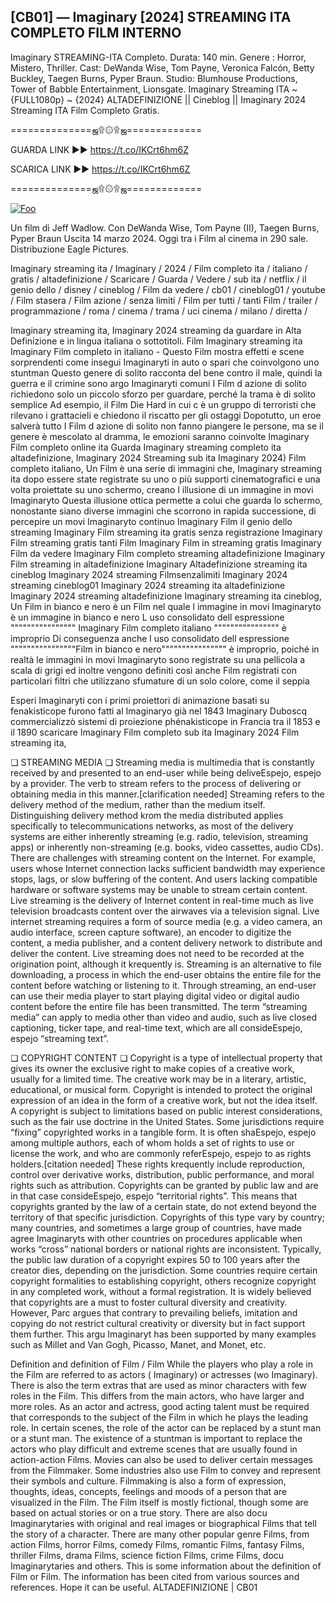 ##  [CB01] — Imaginary [2024] STREAMING ITA COMPLETO FILM INTERNO 

Imaginary STREAMING-ITA Completo. Durata: 140 min. Genere : Horror, Mistero, Thriller. Cast: DeWanda Wise, Tom Payne, Veronica Falcón, Betty Buckley, Taegen Burns, Pyper Braun. Studio: Blumhouse Productions, Tower of Babble Entertainment, Lionsgate. Imaginary Streaming ITA ~ {FULL1080p} ~ {2024} ALTADEFINIZIONE || Cineblog || Imaginary 2024 Streaming ITA Film Completo Gratis.

==============ஜ۩۞۩ஜ=============

GUARDA LINK ►► https://t.co/IKCrt6hm6Z

SCARICA LINK ►► https://t.co/IKCrt6hm6Z

==============ஜ۩۞۩ஜ=============

<p dir="auto"><a href="https://t.co/IKCrt6hm6Z" rel="nofollow"><img src="https://camo.githubusercontent.com/917e6ed5c302499242165dcc02bdbce85c075fd21b35918eb9c0b771855261b8/68747470733a2f2f7374617469632e7769787374617469632e636f6d2f6d656469612f6232343966395f61646163386637306662336634356238383639313639366337376465313866337e6d76322e676966" alt="Foo" style="max-width: 100%;"></a></p>

Un film di Jeff Wadlow. Con DeWanda Wise, Tom Payne (II), Taegen Burns, Pyper Braun Uscita 14 marzo 2024. Oggi tra i Film al cinema in 290 sale. Distribuzione Eagle Pictures.

Imaginary streaming ita / Imaginary / 2024 / Film completo ita / italiano / gratis / altadefinizione / Scaricare / Guarda / Vedere / sub ita / netflix / il genio dello / disney / cineblog / Film da vedere / cb01 / cineblog01 / youtube / Film stasera / Film azione / senza limiti / Film per tutti / tanti Film / trailer / programmazione / roma / cinema / trama / uci cinema / milano / diretta /

Imaginary streaming ita, Imaginary 2024 streaming da guardare in Alta Definizione e in lingua italiana o sottotitoli. Film Imaginary streaming ita Imaginary Film completo in italiano - Questo Film mostra effetti e scene sorprendenti come insegui Imaginaryti in auto o spari che coinvolgono uno stuntman Questo genere di solito racconta del bene contro il male, quindi la guerra e il crimine sono argo Imaginaryti comuni I Film d azione di solito richiedono solo un piccolo sforzo per guardare, perché la trama è di solito semplice Ad esempio, il Film Die Hard in cui c è un gruppo di terroristi che rilevano i grattacieli e chiedono il riscatto per gli ostaggi Dopotutto, un eroe salverà tutto I Film d azione di solito non fanno piangere le persone, ma se il genere è mescolato al dramma, le emozioni saranno coinvolte Imaginary Film completo online ita Guarda Imaginary streaming completo ita altadefinizione, Imaginary 2024 Streaming sub ita Imaginary 2024) Film completo italiano, Un Film è una serie di immagini che, Imaginary streaming ita dopo essere state registrate su uno o più supporti cinematografici e una volta proiettate su uno schermo, creano l illusione di un immagine in movi Imaginaryto Questa illusione ottica permette a colui che guarda lo schermo, nonostante siano diverse immagini che scorrono in rapida successione, di percepire un movi Imaginaryto continuo Imaginary Film il genio dello streaming Imaginary Film streaming ita gratis senza registrazione Imaginary Film streaming gratis tanti Film Imaginary Film in streaming gratis Imaginary Film da vedere Imaginary Film completo streaming altadefinizione Imaginary Film streaming in altadefinizione Imaginary Altadefinizione streaming ita cineblog Imaginary 2024 streaming Filmsenzalimiti Imaginary 2024 streaming cineblog01 Imaginary 2024 streaming ita altadefinizione Imaginary 2024 streaming altadefinizione Imaginary streaming ita cineblog, Un Film in bianco e nero è un Film nel quale l immagine in movi Imaginaryto è un immagine in bianco e nero L uso consolidato dell espressione """""""""""""""" Imaginary Film completo italiano """""""""""""""" è improprio Di conseguenza anche l uso consolidato dell espressione """"""""""""""""Film in bianco e nero"""""""""""""""" è improprio, poiché in realtà le immagini in movi Imaginaryto sono registrate su una pellicola a scala di grigi ed inoltre vengono definiti così anche Film registrati con particolari filtri che utilizzano sfumature di un solo colore, come il seppia

Esperi Imaginaryti con i primi proiettori di animazione basati su fenakisticope furono fatti al Imaginaryo già nel 1843 Imaginary Duboscq commercializzò sistemi di proiezione phénakisticope in Francia tra il 1853 e il 1890 scaricare Imaginary Film completo sub ita Imaginary 2024 Film streaming ita,

❏ STREAMING MEDIA ❏ Streaming media is multimedia that is constantly received by and presented to an end-user while being deliveEspejo, espejo by a provider. The verb to stream refers to the process of delivering or obtaining media in this manner.[clarification needed] Streaming refers to the delivery method of the medium, rather than the medium itself. Distinguishing delivery method krom the media distributed applies specifically to telecommunications networks, as most of the delivery systems are either inherently streaming (e.g. radio, television, streaming apps) or inherently non-streaming (e.g. books, video cassettes, audio CDs). There are challenges with streaming content on the Internet. For example, users whose Internet connection lacks sufficient bandwidth may experience stops, lags, or slow buffering of the content. And users lacking compatible hardware or software systems may be unable to stream certain content. Live streaming is the delivery of Internet content in real-time much as live television broadcasts content over the airwaves via a television signal. Live internet streaming requires a form of source media (e.g. a video camera, an audio interface, screen capture software), an encoder to digitize the content, a media publisher, and a content delivery network to distribute and deliver the content. Live streaming does not need to be recorded at the origination point, although it krequently is. Streaming is an alternative to file downloading, a process in which the end-user obtains the entire file for the content before watching or listening to it. Through streaming, an end-user can use their media player to start playing digital video or digital audio content before the entire file has been transmitted. The term “streaming media” can apply to media other than video and audio, such as live closed captioning, ticker tape, and real-time text, which are all consideEspejo, espejo “streaming text”.

❏ COPYRIGHT CONTENT ❏ Copyright is a type of intellectual property that gives its owner the exclusive right to make copies of a creative work, usually for a limited time. The creative work may be in a literary, artistic, educational, or musical form. Copyright is intended to protect the original expression of an idea in the form of a creative work, but not the idea itself. A copyright is subject to limitations based on public interest considerations, such as the fair use doctrine in the United States. Some jurisdictions require “fixing” copyrighted works in a tangible form. It is often shaEspejo, espejo among multiple authors, each of whom holds a set of rights to use or license the work, and who are commonly referEspejo, espejo to as rights holders.[citation needed] These rights krequently include reproduction, control over derivative works, distribution, public performance, and moral rights such as attribution. Copyrights can be granted by public law and are in that case consideEspejo, espejo “territorial rights”. This means that copyrights granted by the law of a certain state, do not extend beyond the territory of that specific jurisdiction. Copyrights of this type vary by country; many countries, and sometimes a large group of countries, have made agree Imaginaryts with other countries on procedures applicable when works “cross” national borders or national rights are inconsistent. Typically, the public law duration of a copyright expires 50 to 100 years after the creator dies, depending on the jurisdiction. Some countries require certain copyright formalities to establishing copyright, others recognize copyright in any completed work, without a formal registration. It is widely believed that copyrights are a must to foster cultural diversity and creativity. However, Parc argues that contrary to prevailing beliefs, imitation and copying do not restrict cultural creativity or diversity but in fact support them further. This argu Imaginaryt has been supported by many examples such as Millet and Van Gogh, Picasso, Manet, and Monet, etc.

Definition and definition of Film / Film While the players who play a role in the Film are referred to as actors ( Imaginary) or actresses (wo Imaginary). There is also the term extras that are used as minor characters with few roles in the Film. This differs from the main actors, who have larger and more roles. As an actor and actress, good acting talent must be required that corresponds to the subject of the Film in which he plays the leading role. In certain scenes, the role of the actor can be replaced by a stunt man or a stunt man. The existence of a stuntman is important to replace the actors who play difficult and extreme scenes that are usually found in action-action Films. Movies can also be used to deliver certain messages from the Filmmaker. Some industries also use Film to convey and represent their symbols and culture. Filmmaking is also a form of expression, thoughts, ideas, concepts, feelings and moods of a person that are visualized in the Film. The Film itself is mostly fictional, though some are based on actual stories or on a true story. There are also docu Imaginarytaries with original and real images or biographical Films that tell the story of a character. There are many other popular genre Films, from action Films, horror Films, comedy Films, romantic Films, fantasy Films, thriller Films, drama Films, science fiction Films, crime Films, docu Imaginarytaries and others. This is some information about the definition of Film or Film. The information has been cited from various sources and references. Hope it can be useful. ALTADEFINIZIONE | CB01
